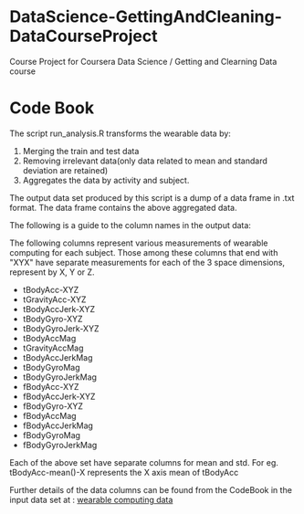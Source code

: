 DataScience-GettingAndCleaning-DataCourseProject
================================================

Course Project for Coursera Data Science / Getting and Clearning Data course

Code Book
===========
The script run_analysis.R transforms the wearable data by:
1. Merging the train and test data
2. Removing irrelevant data(only data related to mean and standard deviation are retained)
3. Aggregates the data by activity and subject.

The output data set produced by this script is a dump of a data frame in .txt format.
The data frame contains the above aggregated data. 

The following is a guide to the column names in the output data:

The following columns represent various measurements of wearable computing for each subject.
Those among these columns that end with "XYX" have separate measurements for each of the 3 space dimensions, represent by X, Y or Z.

* tBodyAcc-XYZ
* tGravityAcc-XYZ
* tBodyAccJerk-XYZ
* tBodyGyro-XYZ
* tBodyGyroJerk-XYZ
* tBodyAccMag
* tGravityAccMag
* tBodyAccJerkMag
* tBodyGyroMag
* tBodyGyroJerkMag
* fBodyAcc-XYZ
* fBodyAccJerk-XYZ
* fBodyGyro-XYZ
* fBodyAccMag
* fBodyAccJerkMag
* fBodyGyroMag
* fBodyGyroJerkMag

Each of the above set have separate columns for mean and std.
For eg. tBodyAcc-mean()-X represents the X axis mean of tBodyAcc

Further details of the data columns can be found from the CodeBook in the input data set at : [wearable computing data](http://archive.ics.uci.edu/ml/datasets/Human+Activity+Recognition+Using+Smartphones) 

